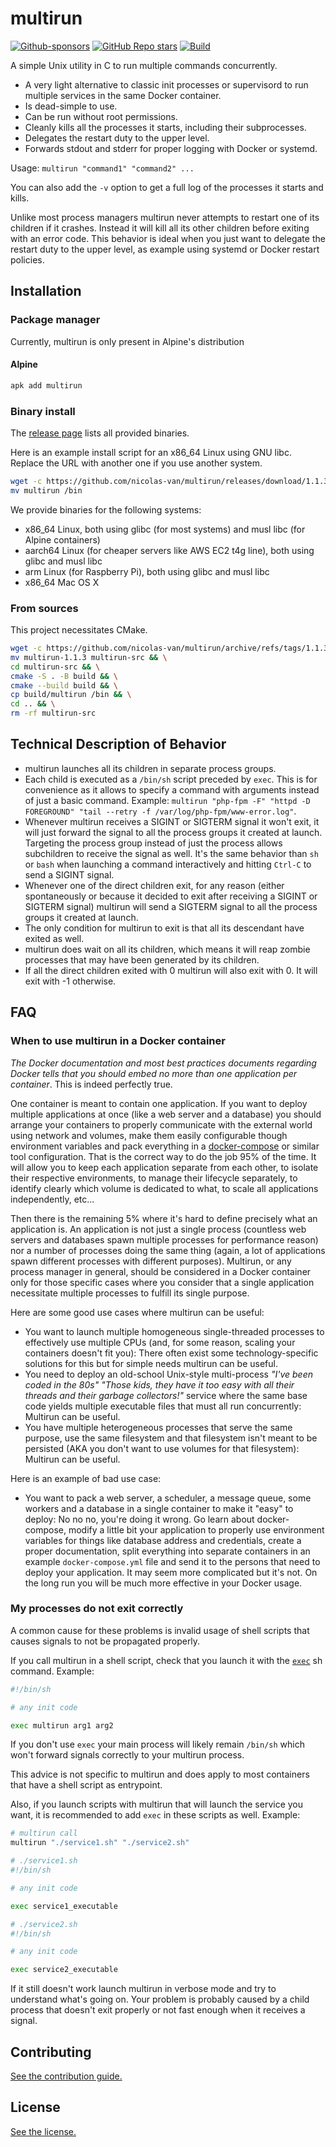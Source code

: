 
# multirun

[![Github-sponsors](https://img.shields.io/badge/sponsor-30363D?logo=GitHub-Sponsors&logoColor=#EA4AAA)](https://github.com/sponsors/nicolas-van) [![GitHub Repo stars](https://img.shields.io/github/stars/nicolas-van/multirun?style=social)](https://github.com/nicolas-van/multirun/stargazers) [![Build](https://github.com/nicolas-van/multirun/actions/workflows/build.yml/badge.svg)](https://github.com/nicolas-van/multirun/actions/workflows/build.yml)

A simple Unix utility in C to run multiple commands concurrently.

* A very light alternative to classic init processes or supervisord to run multiple services in the same Docker container.
* Is dead-simple to use.
* Can be run without root permissions.
* Cleanly kills all the processes it starts, including their subprocesses.
* Delegates the restart duty to the upper level.
* Forwards stdout and stderr for proper logging with Docker or systemd.

Usage: `multirun "command1" "command2" ...`

You can also add the `-v` option to get a full log of the processes it starts and kills.

Unlike most process managers multirun never attempts to restart one of its children if it crashes. Instead it will kill all its other children before exiting with an error code. This behavior is ideal when you just want to delegate the restart duty to the upper level, as example using systemd or Docker restart policies.

## Installation

### Package manager

Currently, multirun is only present in Alpine's distribution

#### Alpine


```bash
apk add multirun
```

### Binary install

The [release page](https://github.com/nicolas-van/multirun/releases) lists all provided binaries.

Here is an example install script for an x86_64 Linux using GNU libc. Replace the URL with another one if you use another system.

```bash
wget -c https://github.com/nicolas-van/multirun/releases/download/1.1.3/multirun-x86_64-linux-gnu-1.1.3.tar.gz -O - | tar -xz && \
mv multirun /bin
```

We provide binaries for the following systems:

* x86_64 Linux, both using glibc (for most systems) and musl libc (for Alpine containers)
* aarch64 Linux (for cheaper servers like AWS EC2 t4g line), both using glibc and musl libc
* arm Linux (for Raspberry Pi), both using glibc and musl libc
* x86_64 Mac OS X

### From sources

This project necessitates CMake.

```bash
wget -c https://github.com/nicolas-van/multirun/archive/refs/tags/1.1.3.tar.gz -O - | tar -xz && \
mv multirun-1.1.3 multirun-src && \
cd multirun-src && \
cmake -S . -B build && \
cmake --build build && \
cp build/multirun /bin && \
cd .. && \
rm -rf multirun-src
```

## Technical Description of Behavior

* multirun launches all its children in separate process groups.
* Each child is executed as a `/bin/sh` script preceded by `exec`. This is for convenience as it allows to specify a command with arguments instead of just a basic command. Example: `multirun "php-fpm -F" "httpd -D FOREGROUND" "tail --retry -f /var/log/php-fpm/www-error.log"`.
* Whenever multirun receives a SIGINT or SIGTERM signal it won't exit, it will just forward the signal to all the process groups it created at launch. Targeting the process group instead of just the process allows subchildren to receive the signal as well. It's the same behavior than `sh` or `bash` when launching a command interactively and hitting `Ctrl-C` to send a SIGINT signal.
* Whenever one of the direct children exit, for any reason (either spontaneously or because it decided to exit after receiving a SIGINT or SIGTERM signal) multirun will send a SIGTERM signal to all the process groups it created at launch.
* The only condition for multirun to exit is that all its descendant have exited as well.
* multirun does wait on all its children, which means it will reap zombie processes that may have been generated by its children.
* If all the direct children exited with 0 multirun will also exit with 0. It will exit with -1 otherwise.
  
## FAQ
   
### When to use multirun in a Docker container

*The Docker documentation and most best practices documents regarding Docker tells that you should embed no more than one application per container*. This is indeed perfectly true.

One container is meant to contain one application. If you want to deploy multiple applications at once (like a web server and a database) you should arrange your containers to properly communicate with the external world using network and volumes, make them easily configurable though environment variables and pack everything in a [docker-compose](https://docs.docker.com/compose/) or similar tool configuration. That is the correct way to do the job 95% of the time. It will allow you to keep each application separate from each other, to isolate their respective environments, to manage their lifecycle separately, to identify clearly which volume is dedicated to what, to scale all applications independently, etc...

Then there is the remaining 5% where it's hard to define precisely what an application is. An application is not just a single process (countless web servers and databases spawn multiple processes for performance reason) nor a number of processes doing the same thing (again, a lot of applications spawn different processes with different purposes). Multirun, or any process manager in general, should be considered in a Docker container only for those specific cases where you consider that a single application necessitate multiple processes to fulfill its single purpose.

Here are some good use cases where multirun can be useful:

* You want to launch multiple homogeneous single-threaded processes to effectively use multiple CPUs (and, for some reason, scaling your containers doesn't fit you): There often exist some technology-specific solutions for this but for simple needs multirun can be useful.
* You need to deploy an old-school Unix-style multi-process *"I've been coded in the 80s"* *"Those kids, they have it too easy with all their threads and their garbage collectors!"* service where the same base code yields multiple executable files that must all run concurrently: Multirun can be useful.
* You have multiple heterogeneous processes that serve the same purpose, use the same filesystem and that filesystem isn't meant to be persisted (AKA you don't want to use volumes for that filesystem): Multirun can be useful.

Here is an example of bad use case:

* You want to pack a web server, a scheduler, a message queue, some workers and a database in a single container to make it "easy" to deploy: No no no, you're doing it wrong. Go learn about docker-compose, modify a little bit your application to properly use environment variables for things like database address and credentials, create a proper documentation, split everything into separate containers in an example `docker-compose.yml` file and send it to the persons that need to deploy your application. It may seem more complicated but it's not. On the long run you will be much more effective in your Docker usage.

### My processes do not exit correctly

A common cause for these problems is invalid usage of shell scripts that causes signals to not be propagated properly.

If you call multirun in a shell script, check that you launch it with the [`exec`](https://ss64.com/bash/exec.html) sh command. Example:

```bash
#!/bin/sh

# any init code

exec multirun arg1 arg2
```

If you don't use `exec` your main process will likely remain `/bin/sh` which won't forward signals correctly to your multirun process.

This advice is not specific to multirun and does apply to most containers that have a shell script as entrypoint.

Also, if you launch scripts with multirun that will launch the service you want, it is recommended to add `exec` in these scripts as well. Example:

```bash
# multirun call
multirun "./service1.sh" "./service2.sh"
```

```bash
# ./service1.sh
#!/bin/sh

# any init code

exec service1_executable
```

```bash
# ./service2.sh
#!/bin/sh

# any init code

exec service2_executable
```

If it still doesn't work launch multirun in verbose mode and try to understand what's going on. Your problem is probably caused by a child process that doesn't exit properly or not fast enough when it receives a signal.

## Contributing

[See the contribution guide.](CONTRIBUTING.md)

## License

[See the license.](LICENSE.md)
